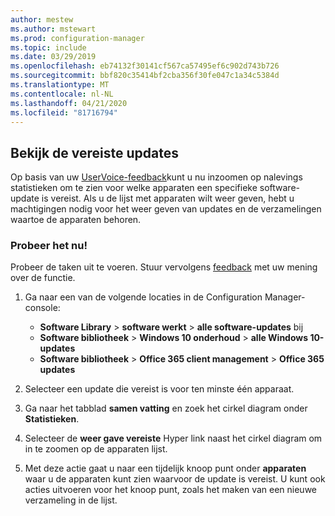 ```yaml
---
author: mestew
ms.author: mstewart
ms.prod: configuration-manager
ms.topic: include
ms.date: 03/29/2019
ms.openlocfilehash: eb74132f30141cf567ca57495ef6c902d743b726
ms.sourcegitcommit: bbf820c35414bf2cba356f30fe047c1a34c5384d
ms.translationtype: MT
ms.contentlocale: nl-NL
ms.lasthandoff: 04/21/2020
ms.locfileid: "81716794"
---
```

## <a name="drill-through-required-updates"></a><a name="bkmk_req-updates"></a>Bekijk de vereiste updates

<!--4224414-->

Op basis van uw [UserVoice-feedback](https://configurationmanager.uservoice.com/forums/300492-ideas/suggestions/19765630-show-machines-within-console-that-require-updates)kunt u nu inzoomen op nalevings statistieken om te zien voor welke apparaten een specifieke software-update is vereist. Als u de lijst met apparaten wilt weer geven, hebt u machtigingen nodig voor het weer geven van updates en de verzamelingen waartoe de apparaten behoren.  

### <a name="try-it-out"></a>Probeer het nu!

Probeer de taken uit te voeren. Stuur vervolgens [feedback](../../../../understand/find-help.md#product-feedback) met uw mening over de functie.

1. Ga naar een van de volgende locaties in de Configuration Manager-console:

   - **Software Library** > **software werkt** > **alle software-updates** bij
   - **Software bibliotheek** > **Windows 10 onderhoud** > **alle Windows 10-updates**
   - **Software bibliotheek** > **Office 365 client management** > **Office 365 updates**

1. Selecteer een update die vereist is voor ten minste één apparaat.
1. Ga naar het tabblad **samen vatting** en zoek het cirkel diagram onder **Statistieken**.
1. Selecteer de **weer gave vereiste** Hyper link naast het cirkel diagram om in te zoomen op de apparaten lijst.
1. Met deze actie gaat u naar een tijdelijk knoop punt onder **apparaten** waar u de apparaten kunt zien waarvoor de update is vereist. U kunt ook acties uitvoeren voor het knoop punt, zoals het maken van een nieuwe verzameling in de lijst.

